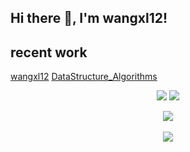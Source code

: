 <!--<p align="center">
 <img width="100px" src="https://res.cloudinary.com/wangxl12/image/upload/v1594908242/logo_ccswme.svg" align="center" alt="GitHub Readme Stats" />
 <h2 align="center">GitHub Readme Stats</h2>
 <p align="center">Get dynamically generated GitHub stats on your readmes!</p>
</p>
  <p align="center">
    <a href="https://github.com/anuraghazra/github-readme-stats/actions">
      <img alt="Tests Passing" src="https://github.com/anuraghazra/github-readme-stats/workflows/Test/badge.svg" />
    </a>
    <a href="https://codecov.io/gh/anuraghazra/github-readme-stats">
      <img src="https://codecov.io/gh/anuraghazra/github-readme-stats/branch/master/graph/badge.svg" />
    </a>
    <a href="https://github.com/anuraghazra/github-readme-stats/issues">
      <img alt="Issues" src="https://img.shields.io/github/issues/anuraghazra/github-readme-stats?color=0088ff" />
    </a>
    <a href="https://github.com/anuraghazra/github-readme-stats/pulls">
      <img alt="GitHub pull requests" src="https://img.shields.io/github/issues-pr/anuraghazra/github-readme-stats?color=0088ff" />
    </a>
    <br />
    <br />
    <a href="https://a.paddle.com/v2/click/16413/119403?link=1227">
      <img src="https://img.shields.io/badge/Supported%20by-VSCode%20Power%20User%20%E2%86%92-gray.svg?colorA=655BE1&colorB=4F44D6&style=for-the-badge"/>
    </a>
    <a href="https://a.paddle.com/v2/click/16413/119403?link=2345">
      <img src="https://img.shields.io/badge/Supported%20by-Node%20Cli.com%20%E2%86%92-gray.svg?colorA=61c265&colorB=4CAF50&style=for-the-badge"/>
    </a>
  </p>
-->
<!--
  <p align="center">
    <a href="#demo">View Demo</a>
    ·
    <a href="https://github.com/anuraghazra/github-readme-stats/issues/new/choose">Report Bug</a>
    ·
    <a href="https://github.com/anuraghazra/github-readme-stats/issues/new/choose">Request Feature</a>
  </p>
  <p align="center">
    <a href="/docs/readme_fr.md">Français </a>
    ·
    <a href="/docs/readme_cn.md">简体中文</a>
    ·
    <a href="/docs/readme_es.md">Español</a>
    ·
    <a href="/docs/readme_de.md">Deutsch</a>
    ·
    <a href="/docs/readme_ja.md">日本語</a>
    ·
    <a href="/docs/readme_pt-BR.md">Português Brasileiro</a>
    ·
    <a href="/docs/readme_it.md">Italiano</a>
    ·
    <a href="/docs/readme_kr.md">한국어</a>
    .
    <a href="/docs/readme_nl.md">Nederlands</a>
    .
    <a href="/docs/readme_tr.md">Türkçe</a>
  </p>
</p>
<p align="center">Loved the project? Please consider <a href="https://www.paypal.me/anuraghazra">donating</a> to help it improve!
## Features
- [Languages and Tools](##Languages and Tools)
-->
## Hi there 👋, I'm wangxl12!
## recent work
[wangxl12](https://github.com/wangxl12/wangxl12)
[DataStructure_Algorithms](https://github.com/wangxl12/DataStructure_Algorithms)
<p align="center">
<b>
<image src='https://github-readme-stats.vercel.app/api?username=wangxl12&show_icons=true&theme=merko' height= 141></image>
</b>
<b>
<image src='https://github-readme-stats.vercel.app/api/top-langs/?username=wangxl12&layout=compact&theme=merko' height= 141></image>
</b>
</p>
<p align="center">
<b>
<image src='https://github-readme-stats.vercel.app/api/wakatime?username=wangxl12&theme=merko' height= 141></image>
</b>
</p>
<p align="center">
<image src='https://github-profile-trophy.vercel.app/?username=wangxl12&theme=monokai'></image>
</p>
<!--
**wangxl12/wangxl12** is a ✨ _special_ ✨ repository because its `README.md` (this file) appears on your GitHub profile.

Here are some ideas to get you started:

- 🔭 I’m currently working on ...
- 🌱 I’m currently learning ...
- 👯 I’m looking to collaborate on ...
- 🤔 I’m looking for help with ...
- 💬 Ask me about ...
- 📫 How to reach me: ...
- 😄 Pronouns: ...
- ⚡ Fun fact: ...
-->




<a href="https://github.com/wangxl12/DataStructure_Algorithms">
  <img align="center" src="https://github-readme-stats.vercel.app/api/pin/?username=wangxl12&repo=DataStructure_Algorithms&count_private=true&show_icons=true&theme=merko&show_owner=True" />
</a>
<a href="https://github.com/wangxl12/Panoramic-Segmentation-On-Traffic">
  <img align="center" src="https://github-readme-stats.vercel.app/api/pin/?username=wangxl12&repo=Panoramic-Segmentation-On-Traffic&count_private=true&show_icons=true&theme=merko&show_owner=True" />
</a>

## Languages and Tools:

<code><img height="40" src="https://raw.githubusercontent.com/wangxl12/wangxl12/main/asset/jupyter-notebook.png">
<code><img height="40" src="https://raw.githubusercontent.com/wangxl12/wangxl12/main/asset/github.png">
<code><img height="40" src="https://raw.githubusercontent.com/wangxl12/wangxl12/main/asset/python.png">
<code><img height="40" src="https://raw.githubusercontent.com/wangxl12/wangxl12/main/asset/vim.png">
<code><img height="40" src="https://raw.githubusercontent.com/wangxl12/wangxl12/main/asset/visual-studio-code.png">
  


 

